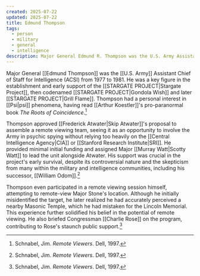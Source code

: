 ```yaml
---
created: 2025-07-22
updated: 2025-07-22
title: Edmund Thompson
tags:
  - person
  - military
  - general
  - intelligence
description: Major General Edmund R. Thompson was the U.S. Army Assistant Chief of Staff for Intelligence (ACSI) and a key supporter of the Stargate Project.
---
```


Major General [[Edmund Thompson]] was the [[U.S. Army]] Assistant Chief of Staff for Intelligence (ACSI) from 1977 to 1981. He was a key figure in the establishment and early support of the [[STARGATE PROJECT|Stargate Project]], then codenamed [[STARGATE PROJECT|Gondola Wish]] and later [[STARGATE PROJECT|Grill Flame]]. Thompson had a personal interest in [[Psi|psi]] phenomena, having read [[Arthur Koestler]]'s pro-paranormal book *The Roots of Coincidence*.[^1]

Thompson approved [[Frederick Atwater|Skip Atwater]]'s proposal to assemble a remote viewing team, seeing it as an opportunity to involve the Army in psychic spying without relying too heavily on the [[Central Intelligence Agency|CIA]] or [[Stanford Research Institute|SRI]]. He provided minimal initial funding and assigned Major [[Murray Watt|Scotty Watt]] to lead the unit alongside Atwater. His support was crucial in the project's early survival, despite its controversial nature and the skepticism from many within the military and intelligence communities, including his successor, [[William Odom]].[^1]

Thompson even participated in a remote viewing session himself, attempting to remote-view Major Stone's location. Although he initially misidentified the target, he later realized he had accurately perceived a nearby Masonic Temple, which he had mistaken for the Lincoln Memorial. This experience further solidified his belief in the potential of remote viewing. He also briefed Congressman [[Charlie Rose]] on the program, contributing to Rose's staunch public support.[^1]


[^1]: Schnabel, Jim. *Remote Viewers*. Dell, 1997.
